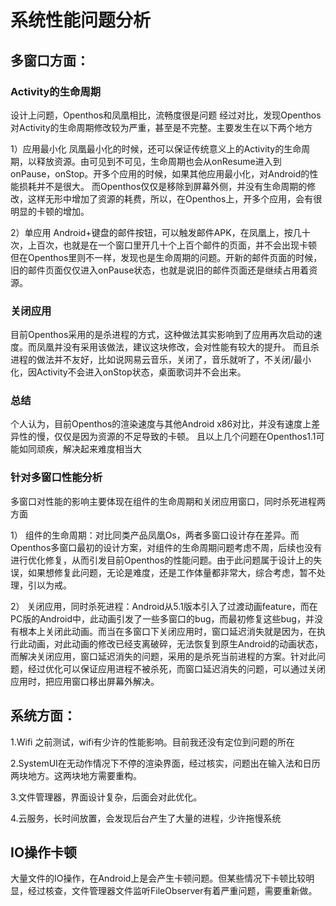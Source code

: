 # 系统性能问题分析

## 多窗口方面：

### Activity的生命周期
设计上问题，Openthos和凤凰相比，流畅度很是问题
经过对比，发现Openthos对Activity的生命周期修改较为严重，甚至是不完整。主要发生在以下两个地方

1）应用最小化
凤凰最小化的时候，还可以保证传统意义上的Activity的生命周期，以释放资源。由可见到不可见，生命周期也会从onResume进入到onPause，onStop。开多个应用的时候，如果其他应用最小化，对Android的性能损耗并不是很大。
而Openthos仅仅是移除到屏幕外侧，并没有生命周期的修改，这样无形中增加了资源的耗费，所以，在Openthos上，开多个应用，会有很明显的卡顿的增加。

2）单应用
Android+键盘的邮件按钮，可以触发邮件APK，在凤凰上，按几十次，上百次，也就是在一个窗口里开几十个上百个邮件的页面，并不会出现卡顿
但在Openthos里则不一样，发现也是生命周期的问题。开新的邮件页面的时候，旧的邮件页面仅仅进入onPause状态，也就是说旧的邮件页面还是继续占用着资源。

### 关闭应用
目前Openthos采用的是杀进程的方式，这种做法其实影响到了应用再次启动的速度。而凤凰并没有采用该做法，建议这块修改，会对性能有较大的提升。
而且杀进程的做法并不友好，比如说网易云音乐，关闭了，音乐就听了，不关闭/最小化，因Activity不会进入onStop状态，桌面歌词并不会出来。

### 总结
个人认为，目前Openthos的渲染速度与其他Android x86对比，并没有速度上差异性的慢，仅仅是因为资源的不足导致的卡顿。
且以上几个问题在Openthos1.1可能如同顽疾，解决起来难度相当大

### 针对多窗口性能分析
多窗口对性能的影响主要体现在组件的生命周期和关闭应用窗口，同时杀死进程两方面

1） 组件的生命周期：对比同类产品凤凰Os，两者多窗口设计存在差异。而Openthos多窗口最初的设计方案，对组件的生命周期问题考虑不周，后续也没有进行优化修复，从而引发目前Openthos的性能问题。由于此问题属于设计上的失误，如果想修复此问题，无论是难度，还是工作体量都非常大，综合考虑，暂不处理，引以为戒。

2） 关闭应用，同时杀死进程：Android从5.1版本引入了过渡动画feature，而在PC版的Android中，此动画引发了一些多窗口的bug，而最初修复这些bug，并没有根本上关闭此动画。而当在多窗口下关闭应用时，窗口延迟消失就是因为，在执行此动画，对此动画的修改已经支离破碎，无法恢复到原生Android的动画状态，而解决关闭应用，窗口延迟消失的问题，采用的是杀死当前进程的方案。针对此问题，经过优化可以保证应用进程不被杀死，而窗口延迟消失的问题，可以通过关闭应用时，把应用窗口移出屏幕外解决。

## 系统方面：

1.Wifi 之前测试，wifi有少许的性能影响。目前我还没有定位到问题的所在

2.SystemUI在无动作情况下不停的渲染界面，经过核实，问题出在输入法和日历两块地方。这两块地方需要重构。

3.文件管理器，界面设计复杂，后面会对此优化。

4.云服务，长时间放置，会发现后台产生了大量的进程，少许拖慢系统

## IO操作卡顿

大量文件的IO操作，在Android上是会产生卡顿问题。但某些情况下卡顿比较明显，经过核查，文件管理器文件监听FileObserver有着严重问题，需要重新做。
